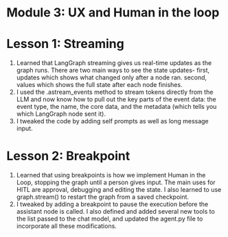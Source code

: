 # Module 3: UX and Human in the loop
# Lesson 1: Streaming
1. Learned that LangGraph streaming gives us real-time updates as the graph runs. There are two main ways to see the state updates- first, updates which shows what changed only after a node ran. second, values which shows the full state after each node finishes.
2. I used the .astream_events method to stream tokens directly from the LLM and now know how to pull out the key parts of the event data: the event type, the name, the core data, and the metadata (which tells you which LangGraph node sent it).
3. I tweaked the code by adding self prompts as well as long message input.

# Lesson 2: Breakpoint
1. Learned that using breakpoints is how we implement Human in the Loop, stopping the graph until a person gives input. The main uses for HITL are approval, debugging and editing the state. I also learned to use graph.stream() to restart the graph from a saved checkpoint.
2. I tweaked by adding a breakpoint to pause the execution before the assistant node is called. I also defined and added several new tools to the list passed to the chat model, and updated the agent.py file to incorporate all these modifications.
